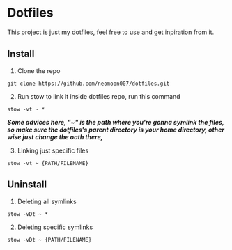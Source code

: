 # Dotfiles
This project is just my dotfiles, feel free to use and get inpiration from it.

## Install
  1. Clone the repo
  ```
  git clone https://github.com/neomoon007/dotfiles.git
  ```
  
  2. Run stow to link it
  inside dotfiles repo, run this command
  ```
  stow -vt ~ *
  ```
  ***Some advices here, "~" is the path where you're gonna symlink the files,
  so make sure the dotfiles's parent directory is your home directory,
  other wise just change the oath there,***
  
  3. Linking just specific files
  ```
  stow -vt ~ {PATH/FILENAME}
  ```
  
## Uninstall
  1. Deleting all symlinks
  ```
  stow -vDt ~ *
  ```
  
  2. Deleting specific symlinks
  ```
  stow -vDt ~ {PATH/FILENAME}
  ```

